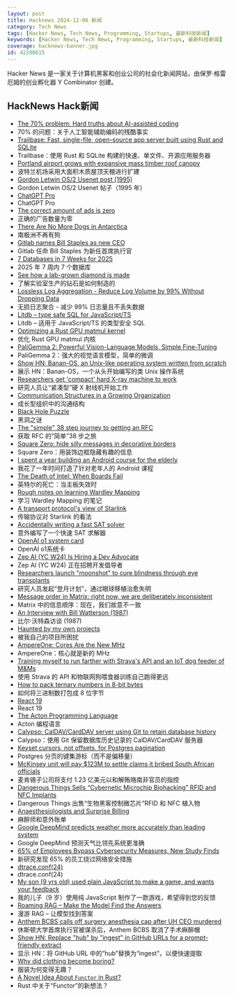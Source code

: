 ```yaml
---
layout: post
title: Hacknews 2024-12-06 新闻
category: Tech News
tags: [Hacker News, Tech News, Programming, Startups, 最新科技新闻]
keywords: [Hacker News, Tech News, Programming, Startups, 最新科技新闻]
coverage: hacknews-banner.jpg
id: 42280615
---
```


Hacker News 是一家关于计算机黑客和创业公司的社会化新闻网站，由保罗·格雷厄姆的创业孵化器 Y Combinator 创建。

## HackNews Hack新闻

- [The 70% problem: Hard truths about AI-assisted coding](https://addyo.substack.com/p/the-70-problem-hard-truths-about)
- 70% 的问题：关于人工智能辅助编码的残酷事实
- [Trailbase: Fast, single-file, open-source app server built using Rust and SQLite](https://github.com/trailbaseio/trailbase)
- Trailbase：使用 Rust 和 SQLite 构建的快速、单文件、开源应用服务器
- [Portland airport grows with expansive mass timber roof canopy](https://design-milk.com/portland-airport-grows-with-expansive-mass-timber-roof-canopy/)
- 波特兰机场采用大面积木质屋顶天棚进行扩建
- [Gordon Letwin OS/2 Usenet post (1995)](https://gunkies.org/wiki/Gordon_Letwin_OS/2_usenet_post)
- Gordon Letwin OS/2 Usenet 帖子（1995 年）
- [ChatGPT Pro](https://openai.com/index/introducing-chatgpt-pro/)
- ChatGPT Pro
- [The correct amount of ads is zero](https://manuelmoreale.com/the-correct-amount-of-ads-is-zero)
- 正确的广告数量为零
- [There Are No More Dogs in Antarctica](https://www.chrisdobo.com/there-are-no-more-dogs-in-antarctica.html)
- 南极洲不再有狗
- [Gitlab names Bill Staples as new CEO](https://www.businesswire.com/news/home/20241205391064/en/GitLab-Names-Bill-Staples-as-New-CEO)
- Gitlab 任命 Bill Staples 为新任首席执行官
- [7 Databases in 7 Weeks for 2025](https://matt.blwt.io/post/7-databases-in-7-weeks-for-2025/)
- 2025 年 7 周内 7 个数据库
- [See how a lab-grown diamond is made](https://www.washingtonpost.com/business/interactive/2024/how-lab-grown-diamonds-made-manufactured/)
- 了解实验室生产的钻石是如何制造的
- [Lossless Log Aggregation - Reduce Log Volume by 99% Without Dropping Data](https://bit.kevinslin.com/p/lossless-log-aggregation)
- 无损日志聚合 - 减少 99% 日志量且不丢失数据
- [Litdb – type safe SQL for JavaScript/TS](https://litdb.dev/)
- Litdb – 适用于 JavaScript/TS 的类型安全 SQL
- [Optimizing a Rust GPU matmul kernel](https://rust-gpu.github.io/blog/optimizing-matmul/)
- 优化 Rust GPU matmul 内核
- [PaliGemma 2: Powerful Vision-Language Models, Simple Fine-Tuning](https://developers.googleblog.com/en/introducing-paligemma-2-powerful-vision-language-models-simple-fine-tuning/)
- PaliGemma 2：强大的视觉语言模型，简单的微调
- [Show HN: Banan-OS, an Unix-like operating system written from scratch](https://github.com/Bananymous/banan-os)
- 展示 HN：Banan-OS，一个从头开始编写的类 Unix 操作系统
- [Researchers get 'compact' hard X-ray machine to work](https://www.tue.nl/en/news-and-events/news-overview/27-11-2024-tue-researchers-get-compact-hard-x-ray-machine-to-work?ct=t%28EMAIL_CAMPAIGN_2024_12_05_12_30&cHash=2698890d84f51932fdab618ea6ad1a4b)
- 研究人员让“紧凑型”硬 X 射线机开始工作
- [Communication Structures in a Growing Organization](https://jessitron.com/2024/11/24/communication-structures-in-a-growing-organization/)
- 成长型组织中的沟通结构
- [Black Hole Puzzle](https://johncarlosbaez.wordpress.com/2024/11/30/black-hole-puzzle/)
- 黑洞之谜
- [The "simple" 38 step journey to getting an RFC](https://blog.benjojo.co.uk/post/rfc-in-38-simple-steps)
- 获取 RFC 的“简单”38 步之旅
- [Square Zero: hide silly messages in decorative borders](https://danwilkerson.com/posts/2024-12-04-square-zero)
- Square Zero：用装饰边框隐藏有趣的信息
- [I spent a year building an Android course for the elderly](https://kopiascsaba.hu/blog/teaching-elderly-people-to-use-android/)
- 我花了一年时间打造了针对老年人的 Android 课程
- [The Death of Intel: When Boards Fail](https://www.fabricatedknowledge.com/p/the-death-of-intel-when-boards-fail)
- 英特尔的死亡：当主板失效时
- [Rough notes on learning Wardley Mapping](https://lethain.com/learning-wardley-mapping/)
- 学习 Wardley Mapping 的笔记
- [A transport protocol's view of Starlink](https://blog.apnic.net/2024/05/17/a-transport-protocols-view-of-starlink/)
- 传输协议对 Starlink 的看法
- [Accidentally writing a fast SAT solver](https://blog.danielh.cc/blog/sat)
- 意外编写了一个快速 SAT 求解器
- [OpenAI o1 system card](https://openai.com/index/openai-o1-system-card/)
- OpenAI o1系统卡
- [Zep AI (YC W24) Is Hiring a Dev Advocate](https://www.ycombinator.com/companies/zep-ai/jobs/MTpb6pB-developer-advocate)
- Zep AI (YC W24) 正在招聘开发倡导者
- [Researchers launch "moonshot" to cure blindness through eye transplants](https://www.canoncitydailyrecord.com/2024/12/05/university-colorado-anschutz-blindness-cure-eye-transplant-medical-research/)
- 研究人员发起“登月计划”，通过眼球移植治愈失明
- [Message order in Matrix: right now, we are deliberately inconsistent](https://artificialworlds.net/blog/2024/12/04/message-order-in-matrix/)
- Matrix 中的信息顺序：现在，我们故意不一致
- [An Interview with Bill Watterson (1987)](http://timhulsizer.com/cwords/chonk.html)
- 比尔·沃特森访谈 (1987)
- [Haunted by my own projects](https://cassidoo.co/post/side-project-haunting/)
- 被我自己的项目所困扰
- [AmpereOne: Cores Are the New MHz](https://www.jeffgeerling.com/blog/2024/ampereone-cores-are-new-mhz)
- AmpereOne：核心就是新的 MHz
- [Training myself to run farther with Strava's API and an IoT dog feeder of M&Ms](https://www.mayer.cool/writings/pavlovs-half-marathon/index.html)
- 使用 Strava 的 API 和物联网狗喂食器训练自己跑得更远
- [How to pack ternary numbers in 8-bit bytes](https://compilade.net/blog/ternary-packing)
- 如何将三进制数打包成 8 位字节
- [React 19](https://github.com/facebook/react/blob/main/CHANGELOG.md)
- React 19
- [The Acton Programming Language](https://www.acton-lang.org/)
- Acton 编程语言
- [Calypso: CalDAV/CardDAV server using Git to retain database history](https://keithp.com/calypso/)
- Calypso：使用 Git 保留数据库历史记录的 CalDAV/CardDAV 服务器
- [Keyset cursors, not offsets, for Postgres pagination](https://blog.sequinstream.com/keyset-cursors-not-offsets-for-postgres-pagination/)
- Postgres 分页的键集游标（而不是偏移量）
- [McKinsey unit will pay $123M to settle claims it bribed South African officials](https://www.cnbc.com/2024/12/05/mckinsey-bribery-settlement-south-africa.html)
- 麦肯锡子公司将支付 1.23 亿美元以和解贿赂南非官员的指控
- [Dangerous Things Sells “Cybernetic Microchip Biohacking” RFID and NFC Implants](https://dangerousthings.com/)
- Dangerous Things 出售“生物黑客控制微芯片”RFID 和 NFC 植入物
- [Anaesthesiologists and Surprise Billing](https://twitter.com/cremieuxrecueil/status/1864856162484506943)
- 麻醉师和意外账单
- [Google DeepMind predicts weather more accurately than leading system](https://www.theguardian.com/science/2024/dec/04/google-deepmind-predicts-weather-more-accurately-than-leading-system)
- Google DeepMind 预测天气比领先系统更准确
- [65% of Employees Bypass Cybersecurity Measures, New Study Finds](https://www.forbes.com/sites/larsdaniel/2024/12/05/new-study-finds-65-of-employees-bypass-cybersecurity-measures/)
- 新研究发现 65% 的员工绕过网络安全措施
- [dtrace.conf(24)](https://oxide.computer/blog/dtrace-conf24)
- dtrace.conf(24)
- [My son (9 yrs old) used plain JavaScript to make a game, and wants your feedback](https://www.armaansahni.com/game/)
- 我的儿子（9 岁）使用纯 JavaScript 制作了一款游戏，希望得到您的反馈
- [Roaming RAG – Make the Model Find the Answers](http://arcturus-labs.com/blog/2024/11/21/roaming-rag--make-_the-model_-find-the-answers/)
- 漫游 RAG – 让模型找到答案
- [Anthem BCBS calls off surgery anesthesia cap after UH CEO murdered](https://www.axios.com/2024/12/05/blue-cross-blue-shield-anesthesia-anthem-connecticut-new-york)
- 休斯顿大学首席执行官被谋杀后，Anthem BCBS 取消了手术麻醉帽
- [Show HN: Replace "hub" by "ingest" in GitHub URLs for a prompt-friendly extract](https://gitingest.com/)
- 显示 HN：将 GitHub URL 中的“hub”替换为“ingest”，以便快速提取
- [Why did clothing become boring?](https://resobscura.substack.com/p/why-did-clothing-become-boring)
- 服装为何变得无趣？
- [A Novel Idea About `Functor` in Rust?](https://wolfgirl.dev/blog/2024-11-24-a-novel-idea-about-functor-in-rust/)
- Rust 中关于“Functor”的新想法？

